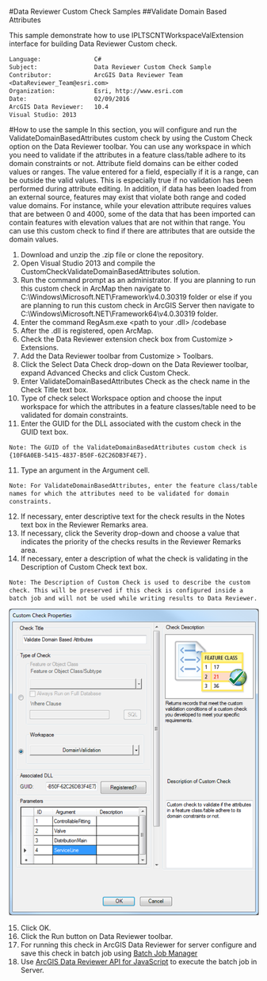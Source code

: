 #Data Reviewer Custom Check Samples
##Validate Domain Based Attributes

This sample demonstrate how to use IPLTSCNTWorkspaceValExtension interface for building Data Reviewer Custom check.

```
Language:               C#
Subject:                Data Reviewer Custom Check Sample
Contributor:            ArcGIS Data Reviewer Team <DataReviewer_Team@esri.com>
Organization:           Esri, http://www.esri.com
Date:                   02/09/2016
ArcGIS Data Reviewer:   10.4
Visual Studio: 2013
```
#How to use the sample
In this section, you will configure and run the ValidateDomainBasedAttributes custom check by using the Custom Check option on the Data Reviewer toolbar. You can use any workspace in which you need to validate if the attributes in a feature class/table adhere to its domain constraints or not. Attribute field domains can be either coded values or ranges. The value entered for a field, especially if it is a range, can be outside the valid values. This is especially true if no validation has been performed during attribute editing. In addition, if data has been loaded from an external source, features may exist that violate both range and coded value domains. For instance, while your elevation attribute requires values that are between 0 and 4000, some of the data that has been imported can contain features with elevation values that are not within that range. You can use this custom check to find if there are attributes that are outside the domain values.

1. Download and unzip the .zip file or clone the repository.
2. Open Visual Studio 2013 and compile the CustomCheckValidateDomainBasedAttributes solution.
2. Run the command prompt as an administrator. If you are planning to run this custom check in ArcMap then navigate to C:\Windows\Microsoft.NET\Framework\v4.0.30319 folder or else if you are planning to run this custom check in ArcGIS Server then navigate to C:\Windows\Microsoft.NET\Framework64\v4.0.30319 folder.
3. Enter the command RegAsm.exe <path to your .dll> /codebase
4. After the .dll is registered, open ArcMap.
5. Check the Data Reviewer extension check box from Customize > Extensions.
6. Add the Data Reviewer toolbar from Customize > Toolbars.
7. Click the Select Data Check drop-down on the Data Reviewer toolbar, expand Advanced Checks and click Custom Check.
8. Enter ValidateDomainBasedAttributes Check as the check name in the Check Title text box.
9. Type of check select Workspace option and choose the input workspace for which the attributes in a feature classes/table need to be validated for domain constraints.
10. Enter the GUID for the DLL associated with the custom check in the GUID text box.
```
Note: The GUID of the ValidateDomainBasedAttributes custom check is {10F6A0EB-5415-4837-B50F-62C26DB3F4E7}.
```

11. Type an argument in the Argument cell.
```
Note: For ValidateDomainBasedAttributes, enter the feature class/table names for which the attributes need to be validated for domain constraints.
```

12. If necessary, enter descriptive text for the check results in the Notes text box in the Reviewer Remarks area.
13. If necessary, click the Severity drop-down and choose a value that indicates the priority of the checks results in the Reviewer Remarks area.
14. If necessary, enter a description of what the check is validating in the Description of Custom Check text box.
```
Note: The Description of Custom Check is used to describe the custom check. This will be preserved if this check is configured inside a batch job and will not be used while writing results to Data Reviewer.
```
![UI](../screenshots/ValidateDomainBasedAttributes.png)

15. Click OK.
16. Click the Run button on Data Reviewer toolbar.
17. For running this check in ArcGIS Data Reviewer for server configure and save this check in batch job using [Batch Job Manager](http://desktop.arcgis.com/en/arcmap/latest/extensions/data-reviewer/working-with-batch-jobs-in-data-reviewer.htm)
18. Use [ArcGIS Data Reviewer API for JavaScript](https://developers.arcgis.com/javascript/jssamples/datareviewer_executebatchjob.html) to execute the batch job in Server.
